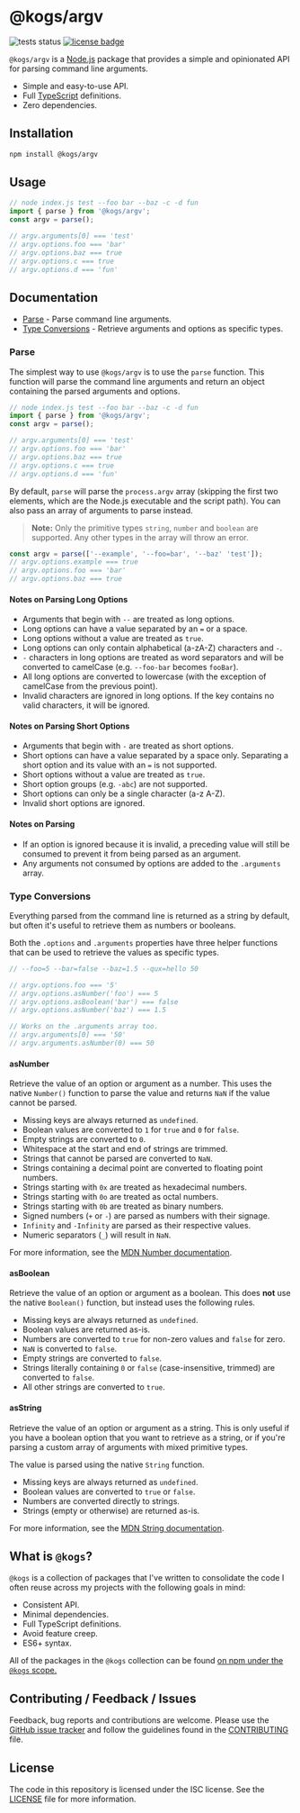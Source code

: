 # @kogs/argv
![tests status](https://github.com/Kruithne/kogs-argv/actions/workflows/github-actions-test.yml/badge.svg) [![license badge](https://img.shields.io/github/license/Kruithne/kogs-argv?color=blue)](LICENSE)

`@kogs/argv` is a [Node.js](https://nodejs.org/) package that provides a simple and opinionated API for parsing command line arguments.

- Simple and easy-to-use API.
- Full [TypeScript](https://www.typescriptlang.org/) definitions.
- Zero dependencies.

## Installation
```bash
npm install @kogs/argv
```

## Usage
```js
// node index.js test --foo bar --baz -c -d fun
import { parse } from '@kogs/argv';
const argv = parse();

// argv.arguments[0] === 'test'
// argv.options.foo === 'bar'
// argv.options.baz === true
// argv.options.c === true
// argv.options.d === 'fun'
```

## Documentation

- [Parse](#parse) - Parse command line arguments.
- [Type Conversions](#type-conversions) - Retrieve arguments and options as specific types.

### Parse

The simplest way to use `@kogs/argv` is to use the `parse` function. This function will parse the command line arguments and return an object containing the parsed arguments and options.

```js
// node index.js test --foo bar --baz -c -d fun
import { parse } from '@kogs/argv';
const argv = parse();

// argv.arguments[0] === 'test'
// argv.options.foo === 'bar'
// argv.options.baz === true
// argv.options.c === true
// argv.options.d === 'fun'
```
By default, `parse` will parse the `process.argv` array (skipping the first two elements, which are the Node.js executable and the script path). You can also pass an array of arguments to parse instead.

> **Note:** Only the primitive types `string`, `number` and `boolean` are supported. Any other types in the array will throw an error.

```js
const argv = parse(['--example', '--foo=bar', '--baz' 'test']);
// argv.options.example === true
// argv.options.foo === 'bar'
// argv.options.baz === true
```

#### Notes on Parsing Long Options

- Arguments that begin with `--` are treated as long options.
- Long options can have a value separated by an `=` or a space.
- Long options without a value are treated as `true`.
- Long options can only contain alphabetical (a-zA-Z) characters and `-`.
- `-` characters in long options are treated as word separators and will be converted to camelCase (e.g. `--foo-bar` becomes `fooBar`).
- All long options are converted to lowercase (with the exception of camelCase from the previous point).
- Invalid characters are ignored in long options. If the key contains no valid characters, it will be ignored.

#### Notes on Parsing Short Options

- Arguments that begin with `-` are treated as short options.
- Short options can have a value separated by a space only. Separating a short option and its value with an `=` is not supported.
- Short options without a value are treated as `true`.
- Short option groups (e.g. `-abc`) are not supported.
- Short options can only be a single character (a-z A-Z).
- Invalid short options are ignored.

#### Notes on Parsing

- If an option is ignored because it is invalid, a preceding value will still be consumed to prevent it from being parsed as an argument.
- Any arguments not consumed by options are added to the `.arguments` array.

### Type Conversions

Everything parsed from the command line is returned as a string by default, but often it's useful to retrieve them as numbers or booleans.

Both the `.options` and `.arguments` properties have three helper functions that can be used to retrieve the values as specific types.

```js
// --foo=5 --bar=false --baz=1.5 --qux=hello 50

// argv.options.foo === '5'
// argv.options.asNumber('foo') === 5
// argv.options.asBoolean('bar') === false
// argv.options.asNumber('baz') === 1.5

// Works on the .arguments array too.
// argv.arguments[0] === '50'
// argv.arguments.asNumber(0) === 50
```

#### asNumber

Retrieve the value of an option or argument as a number. This uses the native `Number()` function to parse the value and returns `NaN` if the value cannot be parsed.

- Missing keys are always returned as `undefined`.
- Boolean values are converted to `1` for `true` and `0` for `false`.
- Empty strings are converted to `0`.
- Whitespace at the start and end of strings are trimmed.
- Strings that cannot be parsed are converted to `NaN`.
- Strings containing a decimal point are converted to floating point numbers.
- Strings starting with `0x` are treated as hexadecimal numbers.
- Strings starting with `0o` are treated as octal numbers.
- Strings starting with `0b` are treated as binary numbers.
- Signed numbers (`+` or `-`) are parsed as numbers with their signage.
- `Infinity` and `-Infinity` are parsed as their respective values.
- Numeric separators (`_`) will result in `NaN`.

For more information, see the [MDN Number documentation](https://developer.mozilla.org/en-US/docs/Web/JavaScript/Reference/Global_Objects/Number).

#### asBoolean

Retrieve the value of an option or argument as a boolean. This does **not** use the native `Boolean()` function, but instead uses the following rules.

- Missing keys are always returned as `undefined`.
- Boolean values are returned as-is.
- Numbers are converted to `true` for non-zero values and `false` for zero.
- `NaN` is converted to `false`.
- Empty strings are converted to `false`.
- Strings literally containing `0` or `false` (case-insensitive, trimmed) are converted to `false`.
- All other strings are converted to `true`.

#### asString

Retrieve the value of an option or argument as a string. This is only useful if you have a boolean option that you want to retrieve as a string, or if you're parsing a custom array of arguments with mixed primitive types.

The value is parsed using the native `String` function.

- Missing keys are always returned as `undefined`.
- Boolean values are converted to `true` or `false`.
- Numbers are converted directly to strings.
- Strings (empty or otherwise) are returned as-is.

For more information, see the [MDN String documentation](https://developer.mozilla.org/en-US/docs/Web/JavaScript/Reference/Global_Objects/String).

## What is `@kogs`?
`@kogs` is a collection of packages that I've written to consolidate the code I often reuse across my projects with the following goals in mind:

- Consistent API.
- Minimal dependencies.
- Full TypeScript definitions.
- Avoid feature creep.
- ES6+ syntax.

All of the packages in the `@kogs` collection can be found [on npm under the `@kogs` scope.](https://www.npmjs.com/settings/kogs/packages)

## Contributing / Feedback / Issues
Feedback, bug reports and contributions are welcome. Please use the [GitHub issue tracker](https://github.com/Kruithne/kogs-argv/issues) and follow the guidelines found in the [CONTRIBUTING](CONTRIBUTING.md) file.

## License
The code in this repository is licensed under the ISC license. See the [LICENSE](LICENSE) file for more information.